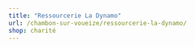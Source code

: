 ```yaml
---
title: "Ressourcerie La Dynamo"
url: /chambon-sur-voueize/ressourcerie-la-dynamo/
shop: charité
---
```

